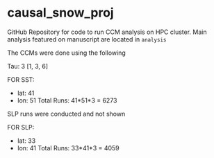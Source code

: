 # causal_snow_proj

GitHub Repository for code to run CCM analysis on HPC cluster.
Main analysis featured on manuscript are located in `analysis`

The CCMs were done using the following

Tau: 3 [1, 3, 6]

FOR SST:
- lat: 41
- lon: 51
Total Runs: 41\*51\*3 = 6273 


SLP runs were conducted and not shown

FOR SLP:
- lat: 33
- lon: 41
Total Runs: 33\*41\*3 = 4059
